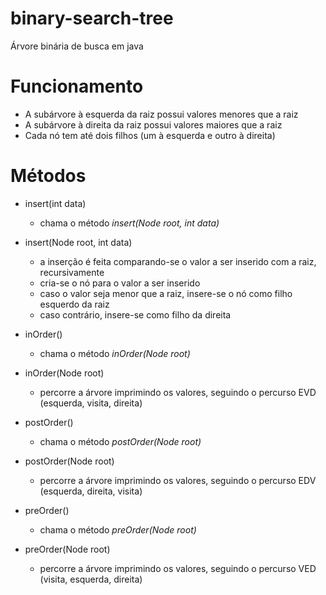 # binary-search-tree
Árvore binária de busca em java


# Funcionamento
* A subárvore à esquerda da raiz possui valores menores que a raiz
* A subárvore à direita da raiz possui valores maiores que a raiz
* Cada nó tem até dois filhos (um à esquerda e outro à direita)

# Métodos
* insert(int data)
  * chama o método _insert(Node root, int data)_
  
* insert(Node root, int data)
  * a inserção é feita comparando-se o valor a ser inserido com a raiz, recursivamente
  * cria-se o nó para o valor a ser inserido
  * caso o valor seja menor que a raiz, insere-se o nó como filho esquerdo da raiz
  * caso contrário, insere-se como filho da direita 
  
* inOrder()
  * chama o método _inOrder(Node root)_

* inOrder(Node root)
  * percorre a árvore imprimindo os valores, seguindo o percurso EVD (esquerda, visita, direita) 

* postOrder()
  * chama o método _postOrder(Node root)_
  
* postOrder(Node root)
  * percorre a árvore imprimindo os valores, seguindo o percurso EDV (esquerda, direita, visita) 
  
* preOrder()
  * chama o método _preOrder(Node root)_
  
* preOrder(Node root)
  * percorre a árvore imprimindo os valores, seguindo o percurso VED (visita, esquerda, direita) 

